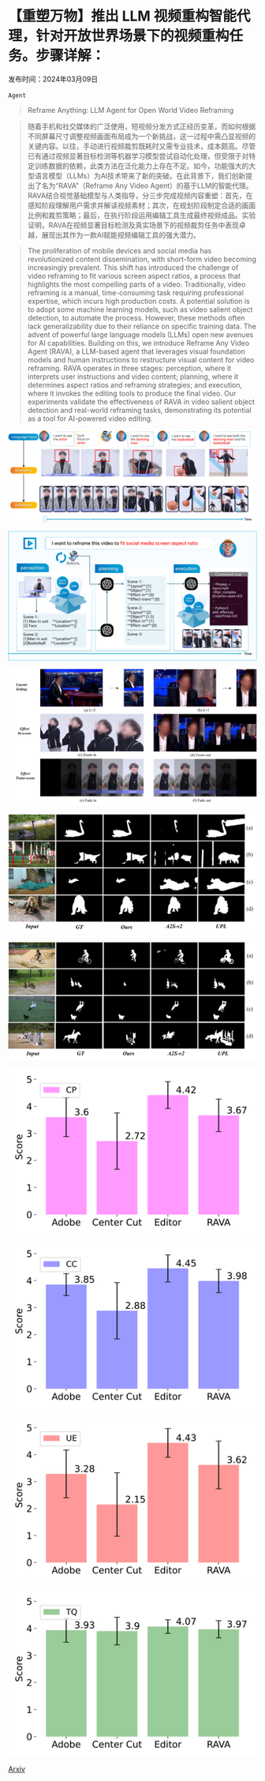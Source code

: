 # 【重塑万物】推出 LLM 视频重构智能代理，针对开放世界场景下的视频重构任务。步骤详解：

发布时间：2024年03月09日

`Agent`

> Reframe Anything: LLM Agent for Open World Video Reframing

> 随着手机和社交媒体的广泛使用，短视频分发方式正经历变革，而如何根据不同屏幕尺寸调整视频画面布局成为一个新挑战，这一过程中需凸显视频的关键内容。以往，手动进行视频裁剪既耗时又需专业技术，成本颇高。尽管已有通过视频显著目标检测等机器学习模型尝试自动化处理，但受限于对特定训练数据的依赖，此类方法在泛化能力上存在不足。如今，功能强大的大型语言模型（LLMs）为AI技术带来了新的突破。在此背景下，我们创新提出了名为“RAVA”（Reframe Any Video Agent）的基于LLM的智能代理。RAVA结合视觉基础模型与人类指导，分三步完成视频内容重塑：首先，在感知阶段理解用户需求并解读视频素材；其次，在规划阶段制定合适的画面比例和裁剪策略；最后，在执行阶段运用编辑工具生成最终视频成品。实验证明，RAVA在视频显著目标检测及真实场景下的视频裁剪任务中表现卓越，展现出其作为一款AI赋能视频编辑工具的强大潜力。

> The proliferation of mobile devices and social media has revolutionized content dissemination, with short-form video becoming increasingly prevalent. This shift has introduced the challenge of video reframing to fit various screen aspect ratios, a process that highlights the most compelling parts of a video. Traditionally, video reframing is a manual, time-consuming task requiring professional expertise, which incurs high production costs. A potential solution is to adopt some machine learning models, such as video salient object detection, to automate the process. However, these methods often lack generalizability due to their reliance on specific training data. The advent of powerful large language models (LLMs) open new avenues for AI capabilities. Building on this, we introduce Reframe Any Video Agent (RAVA), a LLM-based agent that leverages visual foundation models and human instructions to restructure visual content for video reframing. RAVA operates in three stages: perception, where it interprets user instructions and video content; planning, where it determines aspect ratios and reframing strategies; and execution, where it invokes the editing tools to produce the final video. Our experiments validate the effectiveness of RAVA in video salient object detection and real-world reframing tasks, demonstrating its potential as a tool for AI-powered video editing.

![【重塑万物】推出 LLM 视频重构智能代理，针对开放世界场景下的视频重构任务。步骤详解：](../../../paper_images/2403.06070/x1.png)

![【重塑万物】推出 LLM 视频重构智能代理，针对开放世界场景下的视频重构任务。步骤详解：](../../../paper_images/2403.06070/x2.png)

![【重塑万物】推出 LLM 视频重构智能代理，针对开放世界场景下的视频重构任务。步骤详解：](../../../paper_images/2403.06070/x3.png)

![【重塑万物】推出 LLM 视频重构智能代理，针对开放世界场景下的视频重构任务。步骤详解：](../../../paper_images/2403.06070/x4.png)

![【重塑万物】推出 LLM 视频重构智能代理，针对开放世界场景下的视频重构任务。步骤详解：](../../../paper_images/2403.06070/x5.png)

![【重塑万物】推出 LLM 视频重构智能代理，针对开放世界场景下的视频重构任务。步骤详解：](../../../paper_images/2403.06070/x6.png)

![【重塑万物】推出 LLM 视频重构智能代理，针对开放世界场景下的视频重构任务。步骤详解：](../../../paper_images/2403.06070/x7.png)

![【重塑万物】推出 LLM 视频重构智能代理，针对开放世界场景下的视频重构任务。步骤详解：](../../../paper_images/2403.06070/x8.png)

![【重塑万物】推出 LLM 视频重构智能代理，针对开放世界场景下的视频重构任务。步骤详解：](../../../paper_images/2403.06070/x9.png)

[Arxiv](https://arxiv.org/abs/2403.06070)